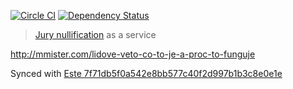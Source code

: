 [![Circle CI](https://circleci.com/gh/steida/vetoapp.svg?style=svg)](https://circleci.com/gh/steida/vetoapp)
[![Dependency Status](https://david-dm.org/steida/vetoapp.svg)](https://david-dm.org/steida/vetoapp)

> [Jury nullification](https://en.wikipedia.org/wiki/Jury_nullification) as a service

http://mmister.com/lidove-veto-co-to-je-a-proc-to-funguje

Synced with [Este 7f71db5f0a542e8bb577c40f2d997b1b3c8e0e1e](https://github.com/este/este/commit/7f71db5f0a542e8bb577c40f2d997b1b3c8e0e1e)
